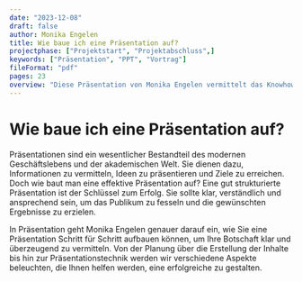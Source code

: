 ```yaml
---
date: "2023-12-08"
draft: false
author: Monika Engelen
title: Wie baue ich eine Präsentation auf?
projectphase: ["Projektstart", "Projektabschluss",]
keywords: ["Präsentation", "PPT", "Vortrag"]
fileFormat: "pdf"
pages: 23
overview: "Diese Präsentation von Monika Engelen vermittelt das Knowhow rund um das Thema Präsentation, ihren Aufbau, Ablauf und der letztendlichen Präsentation. Sie bietet Neulingen und erfahrenen Sprechern Ideen und Hilfestellungen."
---
```


# Wie baue ich eine Präsentation auf?

Präsentationen sind ein wesentlicher Bestandteil des modernen Geschäftslebens und der akademischen Welt. Sie dienen dazu, Informationen zu vermitteln, Ideen zu präsentieren und Ziele zu erreichen. Doch wie baut man eine effektive Präsentation auf? Eine gut strukturierte Präsentation ist der Schlüssel zum Erfolg. Sie sollte klar, verständlich und ansprechend sein, um das Publikum zu fesseln und die gewünschten Ergebnisse zu erzielen.

In Präsentation geht Monika Engelen genauer darauf ein, wie Sie eine Präsentation Schritt für Schritt aufbauen können, um Ihre Botschaft klar und überzeugend zu vermitteln. Von der Planung über die Erstellung der Inhalte bis hin zur Präsentationstechnik werden wir verschiedene Aspekte beleuchten, die Ihnen helfen werden, eine erfolgreiche zu gestalten.
